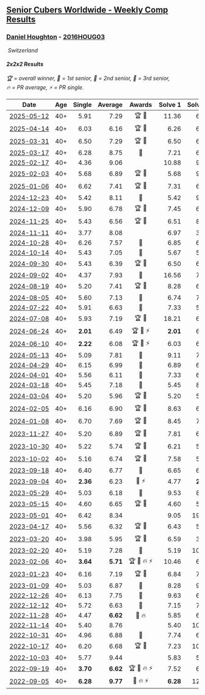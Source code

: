 <style>table {white-space: nowrap;}</style>
<link rel="stylesheet" type="text/css" href="/scw-comp/css/flags.css" />

## [Senior Cubers Worldwide - Weekly Comp Results](/scw-comp/results/)
### [Daniel Houghton](README.md) - [2016HOUG03](https://www.worldcubeassociation.org/persons/2016HOUG03?event=222)

<i class="flag flag-CH" />&nbsp;Switzerland

#### 2x2x2 Results

<span style="white-space: nowrap;">🏆 = overall winner</span>, <span style="white-space: nowrap;">🥇 = 1st senior</span>, <span style="white-space: nowrap;">🥈 = 2nd senior</span>, <span style="white-space: nowrap;">🥉 = 3rd senior</span>, <span style="white-space: nowrap;">🔥 = PR average</span>, <span style="white-space: nowrap;">⚡ = PR single</span>.

| Date | Age | Single | Average | Awards | Solve 1 | Solve 2 | Solve 3 | Solve 4 | Solve 5 | Video |
| :--: | :--: | --: | --: | :--: | --: | --: | --: | --: | --: | :-- |
| [2025-05-12](../../results/2025-05-12/222.md) | 40+ | 5.91 | 7.29 | 🏆 🥇 | 11.36 | 6.03 | 6.02 | 9.81 | 5.91 | [Desktop](https://www.facebook.com/events/1716950522530027/permalink/1721665665391846) / [Mobile](https://m.facebook.com/events/1716950522530027?view=permalink&id=1721665665391846) |
| [2025-04-14](../../results/2025-04-14/222.md) | 40+ | 6.03 | 6.16 | 🏆 🥇 | 6.26 | 6.16 | 6.06 | 6.03 | 6.71 | [Desktop](https://www.facebook.com/events/686757560572325/permalink/692549499993131) / [Mobile](https://m.facebook.com/events/686757560572325?view=permalink&id=692549499993131) |
| [2025-03-31](../../results/2025-03-31/222.md) | 40+ | 6.50 | 7.29 | 🏆 🥇 | 6.50 | 6.51 | 8.51 | 10.06 | 6.86 | [Desktop](https://www.facebook.com/events/952001183807395/permalink/956524466688400) / [Mobile](https://m.facebook.com/events/952001183807395?view=permalink&id=956524466688400) |
| [2025-03-17](../../results/2025-03-17/222.md) | 40+ | 6.28 | 8.75 | 🥉 | 7.21 | 6.28 | 11.59 | 14.31 | 7.44 | [Desktop](https://www.facebook.com/events/4062322140668303/permalink/4073597876207396) / [Mobile](https://m.facebook.com/events/4062322140668303?view=permalink&id=4073597876207396) |
| [2025-02-17](../../results/2025-02-17/222.md) | 40+ | 4.36 | 9.06 |  | 10.88 | 9.20 | 11.36 | 7.09 | 4.36 | [Desktop](https://www.facebook.com/events/1147070173669130/permalink/1151701469872667) / [Mobile](https://m.facebook.com/events/1147070173669130?view=permalink&id=1151701469872667) |
| [2025-02-03](../../results/2025-02-03/222.md) | 40+ | 5.68 | 6.89 | 🏆 🥇 | 5.68 | 9.22 | 6.83 | 6.96 | 6.87 | [Desktop](https://www.facebook.com/events/595481126781396/permalink/600242806305228) / [Mobile](https://m.facebook.com/events/595481126781396?view=permalink&id=600242806305228) |
| [2025-01-06](../../results/2025-01-06/222.md) | 40+ | 6.62 | 7.41 | 🏆 🥇 | 7.31 | 6.62 | 7.45 | 7.48 | 7.91 | [Desktop](https://www.facebook.com/events/595415366757855/permalink/601842526115139) / [Mobile](https://m.facebook.com/events/595415366757855?view=permalink&id=601842526115139) |
| [2024-12-23](../../results/2024-12-23/222.md) | 40+ | 5.42 | 8.11 | 🥉 | 5.42 | 9.34 | 7.91 | 7.55 | 8.87 | [Desktop](https://www.facebook.com/events/984530303534896/permalink/1002533721734554) / [Mobile](https://m.facebook.com/events/984530303534896?view=permalink&id=1002533721734554) |
| [2024-12-09](../../results/2024-12-09/222.md) | 40+ | 5.90 | 6.78 | 🏆 🥇 | 7.45 | 6.74 | 5.90 | 6.99 | 6.62 | [Desktop](https://www.facebook.com/events/984530303534896/permalink/992456002742326) / [Mobile](https://m.facebook.com/events/984530303534896?view=permalink&id=992456002742326) |
| [2024-11-25](../../results/2024-11-25/222.md) | 40+ | 5.43 | 6.56 | 🏆 🥇 | 6.51 | 8.51 | 6.06 | 7.10 | 5.43 | [Desktop](https://www.facebook.com/events/1257789925369732/permalink/1262932994855425) / [Mobile](https://m.facebook.com/events/1257789925369732?view=permalink&id=1262932994855425) |
| [2024-11-11](../../results/2024-11-11/222.md) | 40+ | 3.77 | 8.08 |  | 6.97 | 3.77 | 8.87 | 8.40 | 10.16 | [Desktop](https://www.facebook.com/events/1967492723733489/permalink/1977272422755519) / [Mobile](https://m.facebook.com/events/1967492723733489?view=permalink&id=1977272422755519) |
| [2024-10-28](../../results/2024-10-28/222.md) | 40+ | 6.26 | 7.57 | 🥉 | 6.85 | 6.65 | 9.22 | 6.26 | 18.07 | [Desktop](https://www.facebook.com/events/946695540632554/permalink/949736660328442) / [Mobile](https://m.facebook.com/events/946695540632554?view=permalink&id=949736660328442) |
| [2024-10-14](../../results/2024-10-14/222.md) | 40+ | 5.43 | 7.05 | 🥈 | 5.67 | 5.43 | 8.04 | 7.56 | 7.91 | [Desktop](https://www.facebook.com/events/892899002359105/permalink/897984821850523) / [Mobile](https://m.facebook.com/events/892899002359105?view=permalink&id=897984821850523) |
| [2024-09-30](../../results/2024-09-30/222.md) | 40+ | 5.43 | 6.39 | 🏆 🥇 | 6.50 | 6.86 | 5.43 | 9.31 | 5.82 | [Desktop](https://www.facebook.com/events/559779533112258/permalink/568302862259925) / [Mobile](https://m.facebook.com/events/559779533112258?view=permalink&id=568302862259925) |
| [2024-09-02](../../results/2024-09-02/222.md) | 40+ | 4.37 | 7.93 | 🥈 | 16.56 | 7.56 | 7.22 | 9.01 | 4.37 | [Desktop](https://www.facebook.com/events/536643418925945/permalink/541589651764655) / [Mobile](https://m.facebook.com/events/536643418925945?view=permalink&id=541589651764655) |
| [2024-08-19](../../results/2024-08-19/222.md) | 40+ | 5.20 | 7.41 | 🏆 🥇 | 8.28 | 6.38 | 8.63 | 5.20 | 7.56 | [Desktop](https://www.facebook.com/events/1156782986175552/permalink/1160401365813714) / [Mobile](https://m.facebook.com/events/1156782986175552?view=permalink&id=1160401365813714) |
| [2024-08-05](../../results/2024-08-05/222.md) | 40+ | 5.60 | 7.13 | 🥉 | 6.74 | 7.09 | 5.60 | 7.57 | 14.07 | [Desktop](https://www.facebook.com/events/1659713531529180/permalink/1664195091081024) / [Mobile](https://m.facebook.com/events/1659713531529180?view=permalink&id=1664195091081024) |
| [2024-07-22](../../results/2024-07-22/222.md) | 40+ | 5.91 | 6.63 | 🥉 | 7.33 | 5.91 | 6.50 | 8.64 | 6.05 | [Desktop](https://www.facebook.com/events/909767637577126/permalink/918732610013962) / [Mobile](https://m.facebook.com/events/909767637577126?view=permalink&id=918732610013962) |
| [2024-07-08](../../results/2024-07-08/222.md) | 40+ | 5.93 | 7.19 | 🏆 🥇 | 18.21 | 6.13 | 5.93 | 9.33 | 6.12 | [Desktop](https://www.facebook.com/events/821748909640871/permalink/828852758930486) / [Mobile](https://m.facebook.com/events/821748909640871?view=permalink&id=828852758930486) |
| [2024-06-24](../../results/2024-06-24/222.md) | 40+ | **2.01** | 6.49 | 🏆 🥇 ⚡ | **2.01** | 6.50 | 7.01 | 9.22 | 5.95 | [Desktop](https://www.facebook.com/events/437464695833920/permalink/446168098296913) / [Mobile](https://m.facebook.com/events/437464695833920?view=permalink&id=446168098296913) |
| [2024-06-10](../../results/2024-06-10/222.md) | 40+ | **2.22** | 6.08 | 🏆 🥇 ⚡ | 6.03 | 6.39 | 8.27 | 5.83 | **2.22** | [Desktop](https://www.facebook.com/events/1031082051776253/permalink/1039272454290546) / [Mobile](https://m.facebook.com/events/1031082051776253?view=permalink&id=1039272454290546) |
| [2024-05-13](../../results/2024-05-13/222.md) | 40+ | 5.09 | 7.81 | 🥈 | 9.11 | 7.68 | 7.37 | 8.39 | 5.09 | [Desktop](https://www.facebook.com/events/800074235387553/permalink/806423794752597) / [Mobile](https://m.facebook.com/events/800074235387553?view=permalink&id=806423794752597) |
| [2024-04-29](../../results/2024-04-29/222.md) | 40+ | 6.15 | 6.99 | 🥇 | 6.89 | 6.40 | 6.15 | 7.69 | 9.11 | [Desktop](https://www.facebook.com/events/728652622517739/permalink/734528198596848) / [Mobile](https://m.facebook.com/events/728652622517739?view=permalink&id=734528198596848) |
| [2024-04-01](../../results/2024-04-01/222.md) | 40+ | 5.56 | 6.11 | 🥈 | 7.33 | 6.62 | 5.80 | 5.56 | 5.91 | [Desktop](https://www.facebook.com/events/399816879472850/permalink/406279462159925) / [Mobile](https://m.facebook.com/events/399816879472850?view=permalink&id=406279462159925) |
| [2024-03-18](../../results/2024-03-18/222.md) | 40+ | 5.45 | 7.18 | 🥉 | 5.45 | 8.75 | 6.28 | 7.34 | 7.91 | [Desktop](https://www.facebook.com/events/962609138892132/permalink/970717014748011) / [Mobile](https://m.facebook.com/events/962609138892132?view=permalink&id=970717014748011) |
| [2024-03-04](../../results/2024-03-04/222.md) | 40+ | 5.20 | 5.96 | 🏆 🥇 | 5.20 | 5.20 | 7.80 | 7.11 | 5.56 | [Desktop](https://www.facebook.com/events/424128753424901/permalink/430588589445584) / [Mobile](https://m.facebook.com/events/424128753424901?view=permalink&id=430588589445584) |
| [2024-02-05](../../results/2024-02-05/222.md) | 40+ | 6.16 | 6.90 | 🏆 🥇 | 8.63 | 6.16 | 7.22 | 7.09 | 6.38 | [Desktop](https://www.facebook.com/events/3090201184445880/permalink/3095012800631385) / [Mobile](https://m.facebook.com/events/3090201184445880?view=permalink&id=3095012800631385) |
| [2024-01-08](../../results/2024-01-08/222.md) | 40+ | 6.70 | 7.69 | 🏆 🥇 | 8.45 | 7.68 | 6.70 | 6.94 | 8.69 | [Desktop](https://www.facebook.com/events/1278843609453417/permalink/1285671305437314) / [Mobile](https://m.facebook.com/events/1278843609453417?view=permalink&id=1285671305437314) |
| [2023-11-27](../../results/2023-11-27/222.md) | 40+ | 5.20 | 6.89 | 🏆 🥇 | 7.81 | 6.32 | 6.53 | 5.20 | 8.55 | [Desktop](https://www.facebook.com/events/872715707643227/permalink/879955903585874) / [Mobile](https://m.facebook.com/events/872715707643227?view=permalink&id=879955903585874) |
| [2023-10-30](../../results/2023-10-30/222.md) | 40+ | 5.22 | 5.74 | 🏆 🥇 | 6.21 | 5.42 | 5.22 | 5.59 | 6.32 | [Desktop](https://www.facebook.com/events/1074911313795532/permalink/1080572109896119) / [Mobile](https://m.facebook.com/events/1074911313795532?view=permalink&id=1080572109896119) |
| [2023-10-02](../../results/2023-10-02/222.md) | 40+ | 5.16 | 6.74 | 🏆 🥇 | 7.58 | 5.56 | 5.16 | 7.07 | 8.34 | [Desktop](https://www.facebook.com/events/1518773368939011/permalink/1525793478237000) / [Mobile](https://m.facebook.com/events/1518773368939011?view=permalink&id=1525793478237000) |
| [2023-09-18](../../results/2023-09-18/222.md) | 40+ | 6.40 | 6.77 | 🥈 | 6.65 | 6.85 | 7.18 | 6.82 | 6.40 | [Desktop](https://www.facebook.com/events/1636211493537200/permalink/1642662546225428) / [Mobile](https://m.facebook.com/events/1636211493537200?view=permalink&id=1642662546225428) |
| [2023-09-04](../../results/2023-09-04/222.md) | 40+ | **2.36** | 6.23 | 🥈 ⚡ | 4.77 | **2.36** | 7.73 | 7.10 | 6.83 | [Desktop](https://www.facebook.com/events/190773964023185/permalink/198745966559318) / [Mobile](https://m.facebook.com/events/190773964023185?view=permalink&id=198745966559318) |
| [2023-05-29](../../results/2023-05-29/222.md) | 40+ | 5.03 | 6.18 | 🥇 | 9.53 | 8.00 | 5.36 | 5.03 | 5.17 | [Desktop](https://www.facebook.com/events/199553879662923/permalink/206036625681315) / [Mobile](https://m.facebook.com/events/199553879662923?view=permalink&id=206036625681315) |
| [2023-05-15](../../results/2023-05-15/222.md) | 40+ | 4.60 | 6.65 | 🏆 🥇 | 4.60 | 5.91 | DNF | 7.02 | 7.01 | [Desktop](https://www.facebook.com/events/943848890264789/permalink/949373119712366) / [Mobile](https://m.facebook.com/events/943848890264789?view=permalink&id=949373119712366) |
| [2023-05-01](../../results/2023-05-01/222.md) | 40+ | 6.42 | 8.34 |  | 9.05 | 19.02 | 7.38 | 6.42 | 8.60 | [Desktop](https://www.facebook.com/events/751816416413742/permalink/757735055821878) / [Mobile](https://m.facebook.com/events/751816416413742?view=permalink&id=757735055821878) |
| [2023-04-17](../../results/2023-04-17/222.md) | 40+ | 5.56 | 6.32 | 🏆 🥇 | 6.43 | 5.56 | 6.29 | 9.08 | 6.25 | [Desktop](https://www.facebook.com/events/786804792820217/permalink/793399758827387) / [Mobile](https://m.facebook.com/events/786804792820217?view=permalink&id=793399758827387) |
| [2023-03-20](../../results/2023-03-20/222.md) | 40+ | 3.98 | 5.95 | 🏆 🥇 | 6.59 | 3.98 | 5.55 | 6.25 | 6.04 | [Desktop](https://www.facebook.com/events/241366535002371/permalink/245531534585871) / [Mobile](https://m.facebook.com/events/241366535002371?view=permalink&id=245531534585871) |
| [2023-02-20](../../results/2023-02-20/222.md) | 40+ | 5.19 | 7.28 | 🥈 | 5.19 | 10.31 | 6.92 | 5.72 | 9.20 | [Desktop](https://www.facebook.com/events/569225115154363/permalink/574369101306631) / [Mobile](https://m.facebook.com/events/569225115154363?view=permalink&id=574369101306631) |
| [2023-02-06](../../results/2023-02-06/222.md) | 40+ | **3.64** | **5.71** | 🏆 🥇 🔥 ⚡ | 10.46 | 6.13 | 4.44 | **3.64** | 6.55 | [Desktop](https://www.facebook.com/events/592410912725072/permalink/596115882354575) / [Mobile](https://m.facebook.com/events/592410912725072?view=permalink&id=596115882354575) |
| [2023-01-23](../../results/2023-01-23/222.md) | 40+ | 6.16 | 7.19 | 🏆 🥇 | 6.84 | 7.98 | 6.16 | 9.78 | 6.74 | [Desktop](https://www.facebook.com/events/492735749600024/permalink/497209929152606) / [Mobile](https://m.facebook.com/events/492735749600024?view=permalink&id=497209929152606) |
| [2023-01-09](../../results/2023-01-09/222.md) | 40+ | 5.03 | 6.87 | 🥇 | 8.28 | 9.27 | 6.06 | 6.26 | 5.03 | [Desktop](https://www.facebook.com/events/4054783058080417/permalink/4067666840125372) / [Mobile](https://m.facebook.com/events/4054783058080417?view=permalink&id=4067666840125372) |
| [2022-12-26](../../results/2022-12-26/222.md) | 40+ | 6.13 | 7.75 | 🥈 | 9.63 | 6.80 | 10.28 | 6.82 | 6.13 | [Desktop](https://www.facebook.com/events/563573978559176/permalink/570597057856868) / [Mobile](https://m.facebook.com/events/563573978559176?view=permalink&id=570597057856868) |
| [2022-12-12](../../results/2022-12-12/222.md) | 40+ | 5.72 | 6.63 | 🥇 | 7.15 | 7.08 | 6.25 | 5.72 | 6.56 | [Desktop](https://www.facebook.com/events/1541409726309933/permalink/1563256597458579) / [Mobile](https://m.facebook.com/events/1541409726309933?view=permalink&id=1563256597458579) |
| [2022-11-28](../../results/2022-11-28/222.md) | 40+ | 4.47 | **6.62** | 🥇 🔥 | 5.85 | 6.76 | 7.64 | 7.26 | 4.47 | [Desktop](https://www.facebook.com/events/1541409726309933/permalink/1549821992135373) / [Mobile](https://m.facebook.com/events/1541409726309933?view=permalink&id=1549821992135373) |
| [2022-11-14](../../results/2022-11-14/222.md) | 40+ | 5.40 | 8.76 |  | 5.40 | 10.20 | 7.86 | 8.23 | 13.41 | [Desktop](https://www.facebook.com/events/5802707333170226/permalink/5836832399757719) / [Mobile](https://m.facebook.com/events/5802707333170226?view=permalink&id=5836832399757719) |
| [2022-10-31](../../results/2022-10-31/222.md) | 40+ | 4.96 | 6.88 | 🥇 | 7.74 | 6.44 | 8.85 | 6.45 | 4.96 | [Desktop](https://www.facebook.com/events/536496438309051/permalink/545852090706819) / [Mobile](https://m.facebook.com/events/536496438309051?view=permalink&id=545852090706819) |
| [2022-10-17](../../results/2022-10-17/222.md) | 40+ | 6.20 | 6.68 | 🏆 🥇 | 7.23 | 10.11 | 6.52 | 6.20 | 6.29 | [Desktop](https://www.facebook.com/events/3406415112938858/permalink/3410335962546773) / [Mobile](https://m.facebook.com/events/3406415112938858?view=permalink&id=3410335962546773) |
| [2022-10-03](../../results/2022-10-03/222.md) | 40+ | 5.77 | 9.44 |  | 5.83 | 5.77 | 13.62 | 14.17 | 8.86 | [Desktop](https://www.facebook.com/events/1113163972925182/permalink/1123216015253311) / [Mobile](https://m.facebook.com/events/1113163972925182?view=permalink&id=1123216015253311) |
| [2022-09-19](../../results/2022-09-19/222.md) | 40+ | **3.70** | **6.62** | 🏆 🥇 🔥 ⚡ | 7.52 | 6.53 | **3.70** | 8.71 | 5.82 | [Desktop](https://www.facebook.com/events/400132442274991/permalink/407229801565255) / [Mobile](https://m.facebook.com/events/400132442274991?view=permalink&id=407229801565255) |
| [2022-09-05](../../results/2022-09-05/222.md) | 40+ | **6.28** | **9.77** | 🥈 🔥 ⚡ | **6.28** | 12.68 | 15.30 | 8.33 | 8.29 | [Desktop](https://www.facebook.com/events/865213714460720/permalink/872710310377727) / [Mobile](https://m.facebook.com/events/865213714460720?view=permalink&id=872710310377727) |


<!-- Global site tag (gtag.js) - Google Analytics -->
<script async src="https://www.googletagmanager.com/gtag/js?id=UA-86348435-3"></script>
<script>window.dataLayer = window.dataLayer || []; function gtag() {dataLayer.push(arguments);} gtag('js', new Date()); gtag('config', 'UA-86348435-3');</script>
